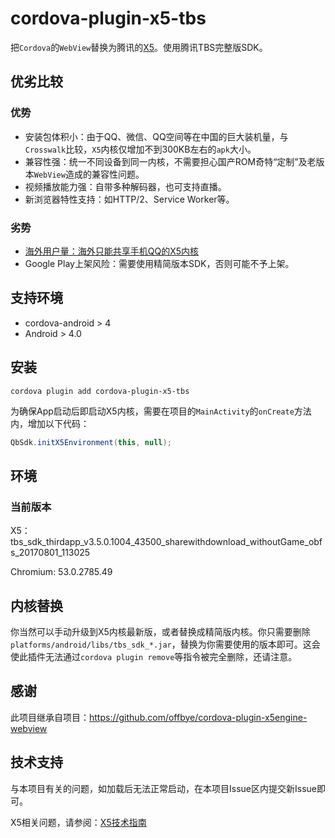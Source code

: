 # cordova-plugin-x5-tbs

把``Cordova``的``WebView``替换为腾讯的[X5](http://x5.tencent.com/)。使用腾讯TBS完整版SDK。

## 优劣比较

### 优势
- 安装包体积小：由于QQ、微信、QQ空间等在中国的巨大装机量，与``Crosswalk``比较，``X5``内核仅增加不到300KB左右的``apk``大小。
- 兼容性强：统一不同设备到同一内核，不需要担心国产ROM奇特“定制”及老版本``WebView``造成的兼容性问题。
- 视频播放能力强：自带多种解码器，也可支持直播。
- 新浏览器特性支持：如HTTP/2、Service Worker等。

### 劣势
- [海外用户量：海外只能共享手机QQ的X5内核](http://x5.tencent.com/tbs/technical.html#/detail/sdk/1/14e9f3f4-ed64-4330-8e31-25d1f1a68cf7)
- Google Play上架风险：需要使用精简版本SDK，否则可能不予上架。

## 支持环境

- cordova-android > 4
- Android > 4.0

## 安装

``cordova plugin add cordova-plugin-x5-tbs``

为确保App启动后即启动X5内核，需要在项目的``MainActivity``的``onCreate``方法内，增加以下代码：

```java
QbSdk.initX5Environment(this, null);
```

## 环境

### 当前版本

X5：tbs_sdk_thirdapp_v3.5.0.1004_43500_sharewithdownload_withoutGame_obfs_20170801_113025

Chromium: 53.0.2785.49

## 内核替换

你当然可以手动升级到X5内核最新版，或者替换成精简版内核。你只需要删除``platforms/android/libs/tbs_sdk_*.jar``，替换为你需要使用的版本即可。这会使此插件无法通过``cordova plugin remove``等指令被完全删除，还请注意。


## 感谢

此项目继承自项目：https://github.com/offbye/cordova-plugin-x5engine-webview

## 技术支持

与本项目有关的问题，如加载后无法正常启动，在本项目Issue区内提交新Issue即可。

X5相关问题，请参阅：[X5技术指南](http://x5.tencent.com/tbs/guide.html)